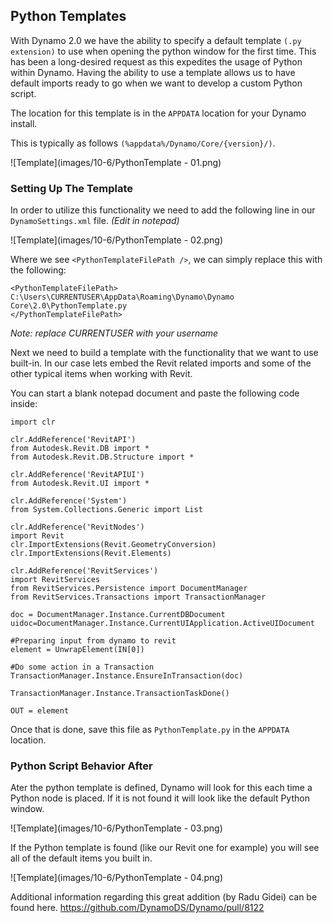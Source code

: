 <style>
img{display:block;margin-left: auto;   margin-right: auto }
</style>

## Python Templates

With Dynamo 2.0 we have the ability to specify a default template `(.py extension)` to use when opening the python window for the first time. This has been a long-desired request as this expedites the usage of Python within Dynamo. Having the ability to use a template allows us to have default imports ready to go when we want to develop a custom Python script.

The location for this template is in the `APPDATA` location for your Dynamo install.

This is typically as follows `(%appdata%/Dynamo/Core/{version}/)`.


![Template](images/10-6/PythonTemplate - 01.png)

### Setting Up The Template

In order to utilize this functionality we need to add the following line in our `DynamoSettings.xml` file. _(Edit in notepad)_

![Template](images/10-6/PythonTemplate - 02.png)

Where we see `<PythonTemplateFilePath />`, we can simply replace this with the following:
```
<PythonTemplateFilePath>
C:\Users\CURRENTUSER\AppData\Roaming\Dynamo\Dynamo Core\2.0\PythonTemplate.py
</PythonTemplateFilePath>
```

_Note: replace CURRENTUSER with your username_

Next we need to build a template with the functionality that we want to use built-in. In our case lets embed the Revit related imports and some of the other typical items when working with Revit.

You can start a blank notepad document and paste the following code inside:
```
import clr

clr.AddReference('RevitAPI')
from Autodesk.Revit.DB import *
from Autodesk.Revit.DB.Structure import *

clr.AddReference('RevitAPIUI')
from Autodesk.Revit.UI import *

clr.AddReference('System')
from System.Collections.Generic import List

clr.AddReference('RevitNodes')
import Revit
clr.ImportExtensions(Revit.GeometryConversion)
clr.ImportExtensions(Revit.Elements)

clr.AddReference('RevitServices')
import RevitServices
from RevitServices.Persistence import DocumentManager
from RevitServices.Transactions import TransactionManager

doc = DocumentManager.Instance.CurrentDBDocument
uidoc=DocumentManager.Instance.CurrentUIApplication.ActiveUIDocument

#Preparing input from dynamo to revit
element = UnwrapElement(IN[0])

#Do some action in a Transaction
TransactionManager.Instance.EnsureInTransaction(doc)

TransactionManager.Instance.TransactionTaskDone()

OUT = element
```
Once that is done, save this file as `PythonTemplate.py` in the `APPDATA` location.

### Python Script Behavior After

Ater the python template is defined, Dynamo will look for this each time a Python node is placed. If it is not found it will look like the default Python window.

![Template](images/10-6/PythonTemplate - 03.png)

If the Python template is found (like our Revit one for example) you will see all of the default items you built in.

![Template](images/10-6/PythonTemplate - 04.png)

Additional information regarding this great addition (by Radu Gidei) can be found here.
https://github.com/DynamoDS/Dynamo/pull/8122

